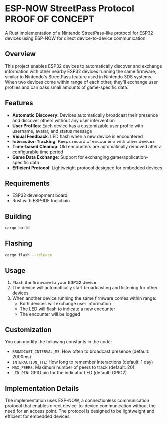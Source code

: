 # ESP-NOW StreetPass Protocol PROOF OF CONCEPT

A Rust implementation of a Nintendo StreetPass-like protocol for ESP32 devices using ESP-NOW for direct device-to-device communication.

## Overview

This project enables ESP32 devices to automatically discover and exchange information with other nearby ESP32 devices running the same firmware, similar to Nintendo's StreetPass feature used in Nintendo 3DS systems. When two devices come within range of each other, they'll exchange user profiles and can pass small amounts of game-specific data.

## Features

- **Automatic Discovery**: Devices automatically broadcast their presence and discover others without any user intervention
- **User Profiles**: Each device has a customizable user profile with username, avatar, and status message
- **Visual Feedback**: LED flash when a new device is encountered
- **Interaction Tracking**: Keeps record of encounters with other devices
- **Time-based Cleanup**: Old encounters are automatically removed after a configurable time period
- **Game Data Exchange**: Support for exchanging game/application-specific data
- **Efficient Protocol**: Lightweight protocol designed for embedded devices

## Requirements

- ESP32 development board
- Rust with ESP-IDF toolchain

## Building

```bash
cargo build
```

## Flashing

```bash
cargo flash --release
```

## Usage

1. Flash the firmware to your ESP32 device
2. The device will automatically start broadcasting and listening for other devices
3. When another device running the same firmware comes within range:
   - Both devices will exchange user information
   - The LED will flash to indicate a new encounter
   - The encounter will be logged

## Customization

You can modify the following constants in the code:

- `BROADCAST_INTERVAL_MS`: How often to broadcast presence (default: 2000ms)
- `INTERACTION_TTL`: How long to remember interactions (default: 1 day)
- `MAX_PEERS`: Maximum number of peers to track (default: 20)
- `LED_PIN`: GPIO pin for the indicator LED (default: GPIO2)

## Implementation Details

The implementation uses ESP-NOW, a connectionless communication protocol that enables direct device-to-device communication without the need for an access point. The protocol is designed to be lightweight and efficient for embedded devices.

